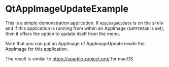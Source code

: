 # QtAppImageUpdateExample

This is a simple demonstration application. If `AppImageUpdate` is on the `$PATH` and if this application is running from within an AppImage (`$APPIMAGE` is set), then it offers the option to update itself from the menu.

Note that you can put an AppImage of AppImageUpdate inside the AppImage for this application.

The result is similar to https://sparkle-project.org/ for macOS.
